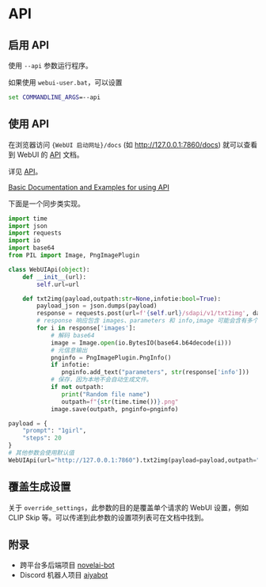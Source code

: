 # API

## 启用 API 

使用 `--api` 参数运行程序。

如果使用 `webui-user.bat`，可以设置 

```cmd
set COMMANDLINE_ARGS=--api
```

## 使用 API

在浏览器访问 `{WebUI 启动网址}/docs` (如 http://127.0.0.1:7860/docs) 就可以查看到 WebUI 的 [API](https://github.com/AUTOMATIC1111/stable-diffusion-webui/tree/master/modules/api) 文档。

详见 [API](https://github.com/AUTOMATIC1111/stable-diffusion-webui/wiki/API)。

[Basic Documentation and Examples for using API](https://github.com/AUTOMATIC1111/stable-diffusion-webui/discussions/3734)

下面是一个同步类实现。

```python
import time
import json
import requests
import io
import base64
from PIL import Image, PngImagePlugin

class WebUIApi(object):
    def __init__(url):
        self.url=url

    def txt2img(payload,outpath:str=None,infotie:bool=True):
        payload_json = json.dumps(payload)
        response = requests.post(url=f'{self.url}/sdapi/v1/txt2img', data=payload_json).json()
        # response 响应包含 images、parameters 和 info,image 可能会含有多个图像。
        for i in response['images']:
            # 解码 base64
            image = Image.open(io.BytesIO(base64.b64decode(i)))
            # 元信息输出
            pnginfo = PngImagePlugin.PngInfo()
            if infotie:
               pnginfo.add_text("parameters", str(response['info']))
            # 保存，因为本地不会自动生成文件。
            if not outpath:
               print("Random file name")
               outpath=f"{str(time.time())}.png"
            image.save(outpath, pnginfo=pnginfo)

payload = {
    "prompt": "1girl",
    "steps": 20
}
# 其他参数会使用默认值
WebUIApi(url="http://127.0.0.1:7860").txt2img(payload=payload,outpath="1145.png",infotie=True)
```

## 覆盖生成设置

关于 `override_settings`，此参数的目的是覆盖单个请求的 WebUI 设置，例如 CLIP Skip 等。可以传递到此参数的设置项列表可在文档中找到。

## 附录

- 跨平台多后端项目 [novelai-bot](https://github.com/koishijs/novelai-bot)
- Discord 机器人项目 [aiyabot](https://github.com/Kilvoctu/aiyabot/blob/main/core/stablecog.py)
